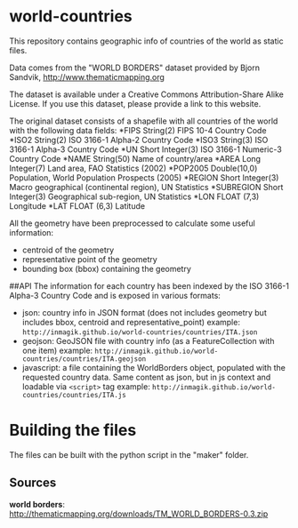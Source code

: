 # world-countries
This repository contains geographic info of countries of the world as static files.

Data comes from the "WORLD BORDERS" dataset provided by Bjorn Sandvik, http://www.thematicmapping.org

The dataset is available under a Creative Commons Attribution-Share Alike License. If you use this dataset, please provide a link to this website.

The original dataset consists of a shapefile with all countries of the world with the following data fields:
*FIPS	String(2)	FIPS 10-4 Country Code
*ISO2	String(2)	ISO 3166-1 Alpha-2 Country Code
*ISO3	String(3)	ISO 3166-1 Alpha-3 Country Code
*UN	Short Integer(3)	ISO 3166-1 Numeric-3 Country Code
*NAME	String(50)	Name of country/area
*AREA	Long Integer(7)	Land area, FAO Statistics (2002)
*POP2005	Double(10,0)	Population, World Population Prospects (2005)
*REGION	Short Integer(3)	Macro geographical (continental region), UN Statistics
*SUBREGION	Short Integer(3)	Geographical sub-region, UN Statistics
*LON	FLOAT (7,3)	Longitude
*LAT	FLOAT (6,3)	Latitude

All the geometry have been preprocessed to calculate some useful information:
- centroid of the geometry
- representative point of the geometry
- bounding box (bbox) containing the geometry

##API
The information for each country has been indexed by the ISO 3166-1 Alpha-3 Country Code and is exposed in various formats:

* json: country info in JSON format (does not includes geometry but includes bbox, centroid and representative_point)
  example: `http://inmagik.github.io/world-countries/countries/ITA.json`
* geojson: GeoJSON file with country info (as a FeatureCollection with one item)
  example: `http://inmagik.github.io/world-countries/countries/ITA.geojson`
* javascript: a file containing the WorldBorders object, populated with the requested country data. Same content as json, but in js context and loadable via `<script>` tag
  example: `http://inmagik.github.io/world-countries/countries/ITA.js`

# Building the files
The files can be built with the python script in the "maker" folder.


## Sources
**world borders**: http://thematicmapping.org/downloads/TM_WORLD_BORDERS-0.3.zip
